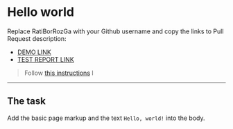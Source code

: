 # Hello world
Replace RatiBorRozGa with your Github username and copy the links to Pull Request description:
- [DEMO LINK](https://RatiBorRozGa.github.io/layout_hello-world/)
- [TEST REPORT LINK](https://RatiBorRozGa.github.io/layout_hello-world/report/html_report/)

> Follow [this instructions](https://mate-academy.github.io/layout_task-guideline/#how-to-solve-the-layout-tasks-on-github)
l
___

## The task
Add the basic page markup and the text `Hello, world!` into the body.

